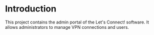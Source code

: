 # Introduction

This project contains the admin portal of the Let's Connect! software. It 
allows administrators to manage VPN connections and users.
